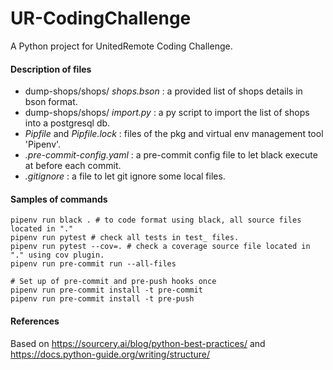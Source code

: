 # UR-CodingChallenge
A Python project for UnitedRemote Coding Challenge.

#### Description of files 

- dump-shops/shops/ *shops.bson* : a provided list of shops details in bson format.
- dump-shops/shops/ *import.py* : a py script to import the list of shops into a postgresql db. 
- *Pipfile* and *Pipfile.lock* : files of the pkg and virtual env management tool 'Pipenv'.
- *.pre-commit-config.yaml* : a pre-commit config file to let black execute at before each commit.
- *.gitignore* : a file to let git ignore some local files.   

#### Samples of commands

```
pipenv run black . # to code format using black, all source files located in "."
pipenv run pytest # check all tests in test_ files.
pipenv run pytest --cov=. # check a coverage source file located in "." using cov plugin.
pipenv run pre-commit run --all-files
```

```
# Set up of pre-commit and pre-push hooks once
pipenv run pre-commit install -t pre-commit
pipenv run pre-commit install -t pre-push
```

#### References 

Based on <https://sourcery.ai/blog/python-best-practices/> and <https://docs.python-guide.org/writing/structure/>

